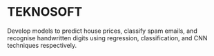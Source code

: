 # TEKNOSOFT
Develop models to predict house prices, classify spam emails, and recognise handwritten digits using regression, classification, and CNN techniques respectively.
